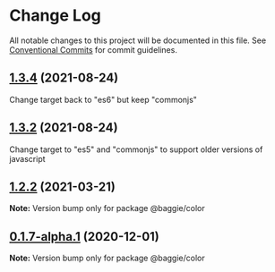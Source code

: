 # Change Log

All notable changes to this project will be documented in this file.
See [Conventional Commits](https://conventionalcommits.org) for commit guidelines.

## [1.3.4](https://github.com/bag-of-tricks/baggie/compare/v1.3.4) (2021-08-24)

Change target back to "es6" but keep "commonjs"


## [1.3.2](https://github.com/bag-of-tricks/baggie/compare/v1.3.2) (2021-08-24)

Change target to "es5" and "commonjs" to support older versions of javascript


## [1.2.2](https://github.com/bag-of-tricks/baggie/compare/v1.2.1...v1.2.2) (2021-03-21)

**Note:** Version bump only for package @baggie/color


## [0.1.7-alpha.1](https://github.com/bag-of-tricks/baggie/compare/v0.1.7-alpha.0...v0.1.7-alpha.1) (2020-12-01)

**Note:** Version bump only for package @baggie/color
